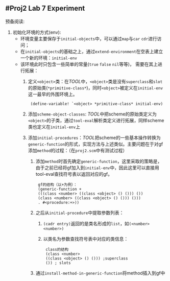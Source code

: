 #Proj2 Lab 7 Experiment
---

预备阅读:

1. 初始化环境的方式(env):  
    * 环境变量主要保存于`initial-objects`中，可以通过`map`与`car` `cdr`进行访问；  
    * 在`initial-objects`的基础之上，通过`extend-environment`在空表上建立一个新的环境：`initial-env`  
    * 该环境此时只包含一些简单的常量(`true` `false` `nil`等等)， 需要在其上进行拓展：
        1. 定义`<object>`类：在*TOOL*中，`<object>`类是没有`superclass`和`slot`的原始类(`*primitive-class*`)，同时`<object>`被定义在`initial-env`这一最早的外围环境上。
                
                (define-variable! `<object> *primitive-class* initial-env)
        2. 添加`scheme-object-classes`: *TOOL*中把scheme的原始类定义为`<object>`的子类，通过`tool-eval`解析类定义进行拓展，同样scheme类也定义在`initial-env`上
        3. 添加`initial-procedures`：*TOOL*把scheme的一些基本操作转换为`generic-function`的形式，实现方法与上述类似。主要问题在于对gf添加`method`的过程：（在`proj2.scm`中有测试过程）
            1. 添加`method`时首先确定`generic-function`，这里采取的策略是，由于之前已经将gf加入到`initial-env`中，因此这里可以直接用tool-eval查找符号表以返回对应的gf。
                
                    gf的结构（以+为例）：
                    (generic-function + 
                    (((class <number> ((class <object> () ())) ()) 
                    (class <number> ((class <object> () ())) ())) 
                    . #<procedure:+>))
            2. 之后从`initial-procedure`中提取参数列表：  
                1. `(cadr entry)`返回的是类名形成的`list`，如`(<number> <number>)`  
                2. 以类名为参数查找符号表中对应的类信息： 
                    
                        class的结构
                        (class <number> 
                        ((class <object> () ())) ;superclass
                        ()) ; slots
           3. 通过`install-method-in-generic-function`将method插入到gf中
            
             
             